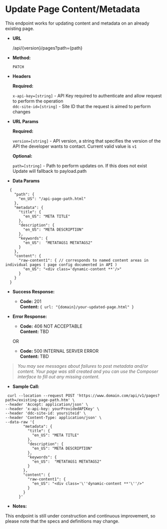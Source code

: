 # Update Page Content/Metadata

  This endpoint works for updating content and metadata on an already existing page.

* **URL**

  /api/{version}/pages?path={path}

* **Method:**
  
  `PATCH`
  
*  **Headers**

   **Required:**
 
   `x-api-key=[string]` - API Key required to authenticate and allow request to perform the operation </br>
   `ddc-site-id=[string]` - Site ID that the request is aimed to perform changes

*  **URL Params**

   **Required:**
 
   `version=[string]` - API version, a string that specifies the version of the API the developer wants to contact. Current valid value is `v1`

   **Optional:**
   
   `path=[string]` - Path to perform updates on. If this does not exist Update will fallback to payload.path

* **Data Params**

```
  {
    "path": {
      "en_US": "/api-page-path.html" 
    },
    "metadata": {
      "title": {
        "en_US": "META TITLE"
      },
      "description": {
        "en_US": "META DESCRIPTION"
      },
      "keywords": {
        "en_US":  "METATAGS1 METATAGS2"
      }
    },
    "content": {
      "raw-content1": { // corresponds to named content areas in individual pages ( page config documented in API )
        "en_US": "<div class='dynamic-content **'/>"
      }
    }
  }
```
* **Success Response:**

  * **Code:** 201 <br />
    **Content:** `{ url: "{domain}/your-updated-page.html" }`
 
* **Error Response:**

  * **Code:** 406 NOT ACCEPTABLE <br />
    **Content:** TBD

  OR

  * **Code:** 500 INTERNAL SERVER ERROR <br />
    **Content:** TBD
    
> *You may see messages about failures to post metadata and/or content. Your page was still created and you can use the Composer interface to fill out any missing content.*

* **Sample Call:**
```
 curl --location --request POST 'https://www.domain.com/api/v1/pages?path=/existing-page-path.htm' \
--header 'Accept: application/json' \
--header 'x-api-key: yourProvidedAPIKey' \
--header 'ddc-site-id: yoursiteid' \
--header 'Content-Type: application/json' \
--data-raw '{
        "metadata": {
          "title": {
            "en_US": "META TITLE"
          },
          "description": {
            "en_US": "META DESCRIPTION"
          },
          "keywords": {
            "en_US":  "METATAGS1 METATAGS2"
          }
        },
        "content": {
          "raw-content1": {
            "en_US": "<div class='\''dynamic-content **'\''/>"
          }
        }
      }'
```

* **Notes:**

 This endpoint is still under construction and continuous improvement, so please note that the specs and definitions may change.

